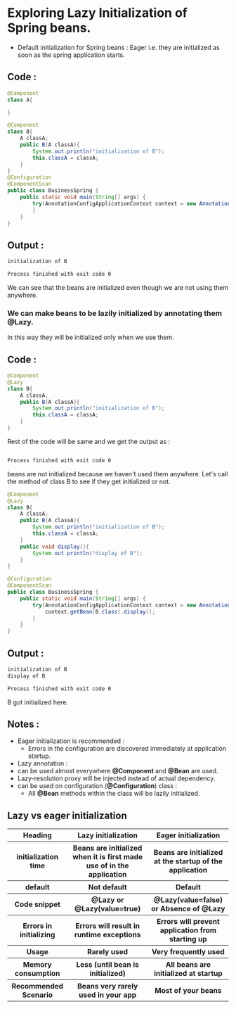 # Exploring Lazy Initialization of Spring beans.

* Default initialization for Spring beans : Eager i.e. they are initialized as soon as the spring application starts.

## Code :
```java
@Component
class A{

}

@Component
class B{
    A classA;
    public B(A classA){
        System.out.println("initialization of B");
        this.classA = classA;
    }
}
@Configuration
@ComponentScan
public class BusinessSpring {
    public static void main(String[] args) {
        try(AnnotationConfigApplicationContext context = new AnnotationConfigApplicationContext(BusinessSpring.class)) {
        }
    }
}
```
## Output :
```bash
initialization of B

Process finished with exit code 0
```
We can see that the beans are initialized even though we are not using them anywhere.

### We can make beans to be lazily initialized by annotating them **@Lazy**.

In this way they will be initialized only when we use them.

## Code :
```java
@Component
@Lazy
class B{
    A classA;
    public B(A classA){
        System.out.println("initialization of B");
        this.classA = classA;
    }
}
```

Rest of the code will be same and we get the output as :
```bash

Process finished with exit code 0
```

beans are not initialized because we haven't used them anywhere.
Let's call the method of class B to see if they get initialized or not.
```java
@Component
@Lazy
class B{
    A classA;
    public B(A classA){
        System.out.println("initialization of B");
        this.classA = classA;
    }
    public void display(){
        System.out.println("display of B");
    }
}

@Configuration
@ComponentScan
public class BusinessSpring {
    public static void main(String[] args) {
        try(AnnotationConfigApplicationContext context = new AnnotationConfigApplicationContext(BusinessSpring.class)) {
            context.getBean(B.class).display();
        }
    }
}
```
## Output :
```bash
initialization of B
display of B

Process finished with exit code 0
```
B got initialized here.

## Notes :
* Eager initialization is recommended : 
    * Errors in the configuration are discovered immediately at application startup.
* Lazy annotation :
* can be used almost everywhere **@Component** and **@Bean** are used.
* Lazy-resolution proxy will be injected instead of actual dependency.
* can be used on configuration (**@Configuration**) class :
    * All **@Bean** methods within the class will be lazily initialized.

## Lazy vs eager initialization
<table>
<tr>
<th>Heading</th>
<th>Lazy initialization</th>
<th>Eager initialization</th>
</tr>
<tr>
<th>initialization time</th>
<th>Beans are initialized when it is first made use of in the application</th>
<th>Beans are initialized at the startup of the application</th>
</tr>
<tr>
<th>default</th>
<th>Not default</th>
<th>Default</th>
</tr>
<tr>
<th>Code snippet</th>
<th>@Lazy or @Lazy(value=true)</th>
<th>@Lazy(value=false) or Absence of @Lazy</th>
</tr>
<tr>
<th>Errors in initializing</th>
<th>Errors will result in runtime exceptions</th>
<th>Errors will prevent application from starting up</th>
</tr>
<tr>
<th>Usage</th>
<th>Rarely used</th>
<th>Very frequently used</th>
</tr>
<tr>
<th>Memory consumption</th>
<th>Less (until bean is initialized)</th>
<th>All beans are initialized at startup</th>
</tr>
<tr>
<th>Recommended Scenario</th>
<th>Beans very rarely used in your app</th>
<th>Most of your beans</th>
</tr>
</table>